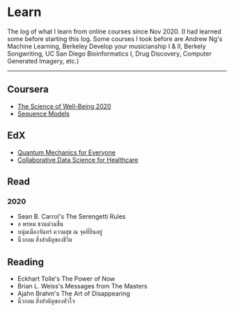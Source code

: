 # Learn

The log of what I learn from online courses since Nov 2020.
(I had learned some before starting this log.
Some courses I took before are 
Andrew Ng's Machine Learning, 
Berkeley Develop your musicianship I & II,
Berkely Songwriting,
UC San Diego Bioinformatics I,
Drug Discovery,
Computer Generated Imagery, etc.)

---

## Coursera

   * [The Science of Well-Being 2020](https://github.com/tatpongkatanyukul/Learn/blob/main/ScienceOfWellBeing.md)
   * [Sequence Models](https://github.com/tatpongkatanyukul/Learn/blob/main/SequenceModels.md)

## EdX

   * [Quantum Mechanics for Everyone](https://github.com/tatpongkatanyukul/Learn/blob/main/QuantumMech.md)
   * [Collaborative Data Science for Healthcare](https://github.com/tatpongkatanyukul/Collaborative)

## Read

### 2020

   * Sean B. Carrol's The Serengetti Rules
   * อ พรหม ชวนม่วนชื่น
   * หนุ่มเมืองจันทร์ ความสุข ณ จุดที่ยืนอยู่
   * นิ้วกลม สิ่งสำคัญของชีวิต 
   
## Reading

   * Eckhart Tolle's The Power of Now
   * Brian L. Weiss's Messages from The Masters
   * Ajahn Brahm's The Art of Disappearing
   * นิ้วกลม สิ่งสำคัญของหัวใจ   
